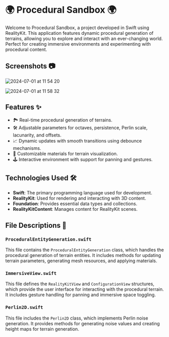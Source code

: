 # 🌍 Procedural Sandbox 🌍

Welcome to Procedural Sandbox, a project developed in Swift using RealityKit. This application features dynamic procedural generation of terrains, allowing you to explore and interact with an ever-changing world. Perfect for creating immersive environments and experimenting with procedural content.
## Screenshots 📷
![2024-07-01 at 11 54 20](https://github.com/GabrielWeinbrenner/Procedural-Sandbox/assets/13935725/38e9b32a-e9ef-4c84-b92c-5613c0ce36b3)

![2024-07-01 at 11 58 32](https://github.com/GabrielWeinbrenner/Procedural-Sandbox/assets/13935725/132dc077-4af6-44ca-910a-737ad9e0af86)

## Features ✨

- 🏞️ Real-time procedural generation of terrains.
- 🛠️ Adjustable parameters for octaves, persistence, Perlin scale, lacunarity, and offsets.
- 📈 Dynamic updates with smooth transitions using debounce mechanisms.
- 🎨 Customizable materials for terrain visualization.
- 🕹️ Interactive environment with support for panning and gestures.

## Technologies Used 🛠️

- **Swift**: The primary programming language used for development.
- **RealityKit**: Used for rendering and interacting with 3D content.
- **Foundation**: Provides essential data types and collections.
- **RealityKitContent**: Manages content for RealityKit scenes.

## File Descriptions 📄

### `ProceduralEntityGeneration.swift`

This file contains the `ProceduralEntityGeneration` class, which handles the procedural generation of terrain entities. It includes methods for updating terrain parameters, generating mesh resources, and applying materials.

### `ImmersiveView.swift`

This file defines the `RealityKitView` and `ConfigurationView` structures, which provide the user interface for interacting with the procedural terrain. It includes gesture handling for panning and immersive space toggling.

### `Perlin2D.swift`

This file includes the `Perlin2D` class, which implements Perlin noise generation. It provides methods for generating noise values and creating height maps for terrain generation.
